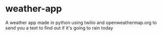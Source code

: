 # weather-app
A weather app made in python using twilio and openweathermap.org to send you a text to find out if it's going to rain today
